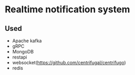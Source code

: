 # Realtime notification system

## Used 
* Apache kafka
* gRPC
* MongoDB
* restapi
* websocket(https://github.com/centrifugal/centrifugo)
* redis
